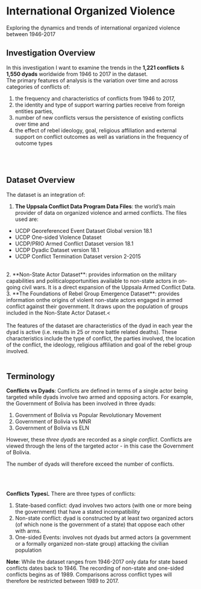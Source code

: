 # International Organized Violence
Exploring the dynamics and trends of international organized violence between 1946-2017


## Investigation Overview

In this investigation I want to examine the trends in the **1,221 conflicts** & **1,550 dyads** worldwide from 1946 to 2017 in the dataset. <br>
The primary features of analysis is the variation over time and across categories of conflicts of:
1. the frequency and characteristics of conflicts from 1946 to 2017, 
2. the identity and type of support warring parties receive from foreign entities parties,
3. number of new conflicts versus the persistence of existing conflicts over time and
4. the effect of rebel ideology, goal, religious affiliation and external support on conflict outcomes as well as variations in the frequency of outcome types
<br>
<br>

## Dataset Overview

The dataset is an integration of:
1. **The Uppsala Conflict Data Program Data Files**: the world’s main provider of data on organized violence and armed conflicts. The files used are:
- UCDP Georeferenced Event Dataset Global version 18.1
- UCDP One-sided Violence Dataset
- UCDP/PRIO Armed Conflict Dataset version 18.1
- UCDP Dyadic Dataset version 18.1
- UCDP Conflict Termination Dataset version 2-2015
<br>
2. **Non-State Actor Dataset**: provides information on the military capabilities and politicalopportunities available to non-state actors in on-going civil wars. It is a direct expansion of the Uppsala Armed Conflict Data.
<br>
3. **The Foundations of Rebel Group Emergence Dataset**: provides information onthe origins of violent non-state actors engaged in armed conflict against their government. It draws upon the population of groups included in the Non-State Actor Dataset.<
<br>
<br>
The features of the dataset are characteristics of the dyad in each year the dyad is active (i.e. results in 25 or more battle related deaths). These characteristics include the type of conflict, the parties involved, the location of the conflict, the ideology, religious affiliation and goal of the rebel group involved.
<br>
<br>

## Terminology

**Conflicts vs Dyads**:
 Conflicts are defined in terms of a single actor being targeted while dyads involve two armed and opposing actors. For example, the Government of Bolivia has been involved in three dyads:
1. Government of Bolivia vs Popular Revolutionary Movement
2. Government of Bolivia vs MNR
3. Government of Bolivia vs ELN

However, these *three dyads* are recorded as a *single conflict*. Conflicts are viewed through the lens of the targeted actor - in this case the Government of Bolivia.

The number of dyads will therefore exceed the number of conflicts.

<br>
<br>

**Conflicts Types**L
There are three types of conflicts:
1. State-based conflict: dyad involves two actors (with one or more being the government) that have a stated incompatibility
2. Non-state conflict: dyad is constructed by at least two organized actors (of which none is the government of a state) that oppose each other with arms. 
3. One-sided Events: involves not dyads but armed actors (a government or a formally organized non-state group) attacking the civilian population
    

**Note**:
While the dataset ranges from 1946-2017 only data for state based conflicts dates back to 1946. The recording of non-state and one-sided conflicts begins as of 1989. Comparisons across conflict types will therefore be restricted between 1989 to 2017.

